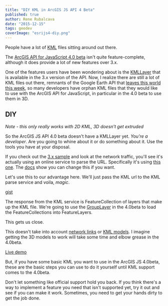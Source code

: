 ```yaml
---
title: "DIY KML in ArcGIS JS API 4 Beta"
published: true
author: Rene Rubalcava
date: "2015-12-15"
tags: geodev
coverImage: "esrijs4-diy.png"
---
```


People have a lot of [KML](https://developers.google.com/kml/) files sitting around out there.

The [ArcGIS API for JavaScript 4.0 beta](https://developers.arcgis.com/javascript/beta/index.html) isn't quite feature-complete, although it does provide a lot of new features over 3.x.

One of the features users have been wondering about is the [KMLLayer](https://developers.arcgis.com/javascript/jssamples/layers_kml.html) that is available in the 3.x version of the API. Now, I realize there are still a lot of KML files out there, remnants of the Google Earth API that [leaves this world this week](http://googlegeodevelopers.blogspot.com.au/2014/12/announcing-deprecation-of-google-earth.html), so many developers have orphan KML files that they would like to use with the ArcGIS API for JavaScript, in particular in the 4.0 beta to use them in 3D.

## DIY

_Note - this only really works with 2D KML, 3D doesn't get extruded_

So the ArcGIS JS API 4.0 beta doesn't have a KMLLayer yet. _You're a developer_. Are you going to whine about it or do something about it. Use the tools you have at your disposal.

If you check out the [3.x sample](http://developers.arcgis.com/javascript/samples/layers_kml/) and look at the network traffic, you'll see it's actually using an online service to parse the URL. Specifically it's using [this one](http://utility.arcgis.com/sharing/kml). The [docs](https://developers.arcgis.com/javascript/jsapi/kmllayer-amd.html) show you can change this if you want.

Let's use this to our advantage here. We'll just pass the KML url to the KML parse service and voila, _magic_.

[gist](https://gist.github.com/odoe/4b88ff6a3b928eb0a51d)

The response from the KML service is FeatureCollection of layers that make up the KML file. We're going to use the [GroupLayer](https://developers.arcgis.com/javascript/beta/api-reference/esri-layers-GroupLayer.html) in the 4.0beta to load the FeatureCollections into FeatureLayers.

This gets us close.

This doesn't take into account [network links](https://www.google.com/earth/outreach/tutorials/network_link.html) or [KML models](https://developers.google.com/kml/documentation/models?hl=en). I imagine getting the 3D models to work will take some time and elbow grease in the 4.0beta.

[Live demo](http://www.odoe.net/apps/diykml/)

But, if you have some basic KML you want to use in the ArcGIS JS 4.0beta, these are the basic steps you can use to do it yourself until KML support comes to the 4.0beta.

Don't let something like official support hold you back. If you think there's a way to implement a feature you need that isn't supported yet, try it out and see if you can make it work. Sometimes, you need to get your hands dirty to get the job done.
